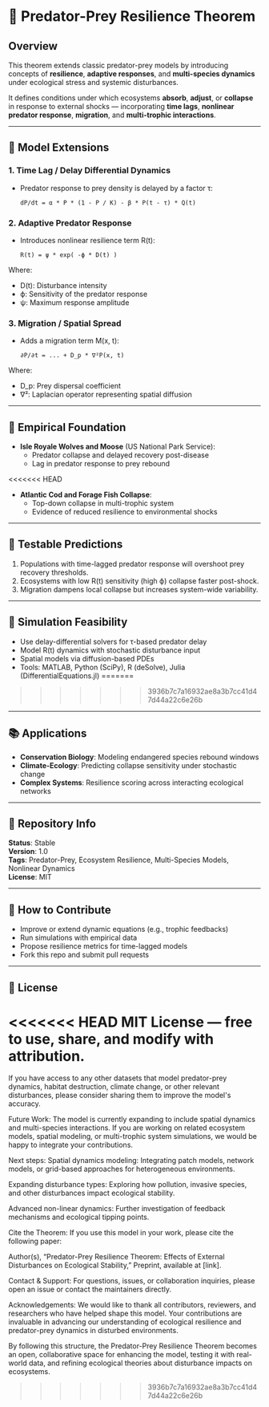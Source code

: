 # 🧠 Predator-Prey Resilience Theorem

## Overview

This theorem extends classic predator-prey models by introducing concepts of **resilience**, **adaptive responses**, and **multi-species dynamics** under ecological stress and systemic disturbances.

It defines conditions under which ecosystems **absorb**, **adjust**, or **collapse** in response to external shocks — incorporating **time lags**, **nonlinear predator response**, **migration**, and **multi-trophic interactions**.

---

## 📐 Model Extensions

### 1. Time Lag / Delay Differential Dynamics
- Predator response to prey density is delayed by a factor τ:
  
      dP/dt = α * P * (1 - P / K) - β * P(t - τ) * Q(t)

### 2. Adaptive Predator Response
- Introduces nonlinear resilience term R(t):
  
      R(t) = ψ * exp( -ϕ * D(t) )

Where:
- D(t): Disturbance intensity
- ϕ: Sensitivity of the predator response
- ψ: Maximum response amplitude

### 3. Migration / Spatial Spread
- Adds a migration term M(x, t):

      ∂P/∂t = ... + D_p * ∇²P(x, t)

Where:
- D_p: Prey dispersal coefficient
- ∇²: Laplacian operator representing spatial diffusion

---

## 🔬 Empirical Foundation

- **Isle Royale Wolves and Moose** (US National Park Service):
  - Predator collapse and delayed recovery post-disease
  - Lag in predator response to prey rebound

<<<<<<< HEAD
- **Atlantic Cod and Forage Fish Collapse**:
  - Top-down collapse in multi-trophic system
  - Evidence of reduced resilience to environmental shocks

---

## 🧪 Testable Predictions

1. Populations with time-lagged predator response will overshoot prey recovery thresholds.
2. Ecosystems with low R(t) sensitivity (high ϕ) collapse faster post-shock.
3. Migration dampens local collapse but increases system-wide variability.

---

## 🧰 Simulation Feasibility

- Use delay-differential solvers for τ-based predator delay
- Model R(t) dynamics with stochastic disturbance input
- Spatial models via diffusion-based PDEs
- Tools: MATLAB, Python (SciPy), R (deSolve), Julia (DifferentialEquations.jl)
=======

>>>>>>> 3936b7c7a16932ae8a3b7cc41d47d44a22c6e26b

---

## 📚 Applications

- **Conservation Biology**: Modeling endangered species rebound windows
- **Climate-Ecology**: Predicting collapse sensitivity under stochastic change
- **Complex Systems**: Resilience scoring across interacting ecological networks

---

## 📂 Repository Info

**Status**: Stable  
**Version**: 1.0  
**Tags**: Predator-Prey, Ecosystem Resilience, Multi-Species Models, Nonlinear Dynamics  
**License**: MIT

---

## 🤝 How to Contribute

- Improve or extend dynamic equations (e.g., trophic feedbacks)
- Run simulations with empirical data
- Propose resilience metrics for time-lagged models
- Fork this repo and submit pull requests

---

## 📜 License

<<<<<<< HEAD
MIT License — free to use, share, and modify with attribution.
=======
If you have access to any other datasets that model predator-prey dynamics, habitat destruction, climate change, or other relevant disturbances, please consider sharing them to improve the model's accuracy.

Future Work:
The model is currently expanding to include spatial dynamics and multi-species interactions. If you are working on related ecosystem models, spatial modeling, or multi-trophic system simulations, we would be happy to integrate your contributions.

Next steps:
Spatial dynamics modeling: Integrating patch models, network models, or grid-based approaches for heterogeneous environments.

Expanding disturbance types: Exploring how pollution, invasive species, and other disturbances impact ecological stability.

Advanced non-linear dynamics: Further investigation of feedback mechanisms and ecological tipping points.

Cite the Theorem:
If you use this model in your work, please cite the following paper:

Author(s), “Predator-Prey Resilience Theorem: Effects of External Disturbances on Ecological Stability,” Preprint, available at [link].

Contact & Support:
For questions, issues, or collaboration inquiries, please open an issue or contact the maintainers directly.

Acknowledgements:
We would like to thank all contributors, reviewers, and researchers who have helped shape this model. Your contributions are invaluable in advancing our understanding of ecological resilience and predator-prey dynamics in disturbed environments.

By following this structure, the Predator-Prey Resilience Theorem becomes an open, collaborative space for enhancing the model, testing it with real-world data, and refining ecological theories about disturbance impacts on ecosystems.
>>>>>>> 3936b7c7a16932ae8a3b7cc41d47d44a22c6e26b
